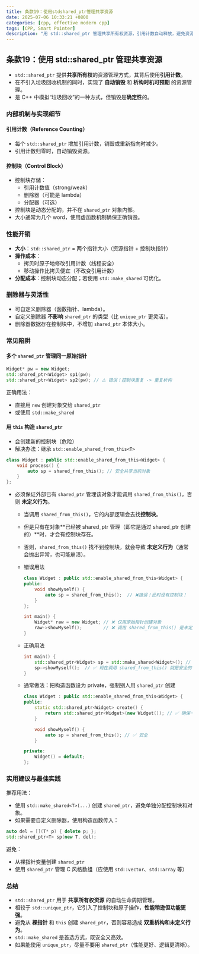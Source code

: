 ```yaml
---
title: 条款19：使用stdshared_ptr管理共享资源
date: 2025-07-06 10:33:21 +0800
categories: [cpp, effective modern cpp]
tags: [CPP, Smart Pointer]
description: "用 std::shared_ptr 管理共享所有权资源，引用计数自动释放，避免资源悬空和泄漏。"
---
```

## 条款19：使用 std::shared_ptr 管理共享资源

- `std::shared_ptr` 提供**共享所有权**的资源管理方式，其背后使用**引用计数**。
- 在不引入垃圾回收机制的同时，实现了 **自动销毁** 和 **析构时机可预期** 的资源管理。
- 是 C++ 中模拟“垃圾回收”的一种方式，但销毁是**确定性**的。

### 内部机制与实现细节

#### 引用计数（Reference Counting）

- 每个 `std::shared_ptr` 增加引用计数，销毁或重新指向时减少。
- 引用计数归零时，自动销毁资源。

#### 控制块（Control Block）

- 控制块存储：
  - 引用计数值（strong/weak）
  - 删除器（可能是 lambda）
  - 分配器（可选）
- 控制块是动态分配的，并不在 `shared_ptr` 对象内部。
- 大小通常为几个 word，使用虚函数机制确保正确销毁。

### 性能开销

- **大小**：`std::shared_ptr` = 两个指针大小（资源指针 + 控制块指针）
- **操作成本**：
  - 拷贝时原子地修改引用计数（线程安全）
  - 移动操作比拷贝便宜（不改变引用计数）
- **分配成本**：控制块动态分配；若使用 `std::make_shared` 可优化。

### 删除器与灵活性

- 可自定义删除器（函数指针、lambda）。
- 自定义删除器 **不影响** `shared_ptr` 的类型（比 `unique_ptr` 更灵活）。
- 删除器数据存在控制块中，不增加 `shared_ptr` 本体大小。

### 常见陷阱

#### 多个 `shared_ptr` 管理同一原始指针

```cpp
Widget* pw = new Widget;
std::shared_ptr<Widget> sp1(pw);
std::shared_ptr<Widget> sp2(pw); // ⚠️ 错误！控制块重复 -> 重复析构
```

正确用法：

- 直接用 `new` 创建对象交给 `shared_ptr`
- 或使用 `std::make_shared`

#### 用 `this` 构造 `shared_ptr`

- 会创建新的控制块（危险）
- 解决办法：继承 `std::enable_shared_from_this<T>`

```cpp
class Widget : public std::enable_shared_from_this<Widget> {
    void process() {
        auto sp = shared_from_this(); // 安全共享当前对象
    }
};
```

- 必须保证外部已有 `shared_ptr` 管理该对象才能调用 `shared_from_this()`，否则 **未定义行为**。

  - 当调用 `shared_from_this()`，它的内部逻辑会去找**控制块**。

  - 但是只有在对象**已经被 shared_ptr 管理（即它是通过 shared_ptr 创建的）**时，才会有控制块存在。

  - 否则，`shared_from_this()` 找不到控制块，就会导致 **未定义行为**（通常会抛出异常，也可能崩溃）。

  - 错误用法

    ```cpp
    class Widget : public std::enable_shared_from_this<Widget> {
    public:
        void showMyself() {
            auto sp = shared_from_this();  // ❌错误！此时没有控制块！
        }
    };
    
    int main() {
        Widget* raw = new Widget; // ❌ 仅用原始指针创建对象
        raw->showMyself();        // ❌ 调用 shared_from_this() 是未定义行为！
    }
    ```

  - 正确用法
  
    ```cpp
    int main() {
        std::shared_ptr<Widget> sp = std::make_shared<Widget>(); // ✅ shared_ptr 创建对象
        sp->showMyself();  // ✅ 现在调用 shared_from_this() 就是安全的
    }
    ```
  
  - 通常做法：把构造函数设为 private，强制别人用 `shared_ptr` 创建
  
    ```cpp
    class Widget : public std::enable_shared_from_this<Widget> {
    public:
        static std::shared_ptr<Widget> create() {
            return std::shared_ptr<Widget>(new Widget()); // ✅ 确保一开始就用 shared_ptr 创建
        }
    
        void showMyself() {
            auto sp = shared_from_this(); // ✅ 安全
        }
    
    private:
        Widget() = default;
    };
    ```

### 实用建议与最佳实践

推荐用法：

- 使用 `std::make_shared<T>(...)` 创建 `shared_ptr`，避免单独分配控制块和对象。
- 如果需要自定义删除器，使用构造函数传入：

```cpp
auto del = [](T* p) { delete p; };
std::shared_ptr<T> sp(new T, del);
```

避免：

- 从裸指针变量创建 `shared_ptr`
- 使用 `shared_ptr` 管理 C 风格数组（应使用 `std::vector`、`std::array` 等）

### 总结

- `std::shared_ptr` 用于 **共享所有权资源** 的自动生命周期管理。
- 相较于 `std::unique_ptr`，它引入了控制块和原子操作，**性能稍逊但功能更强**。
- 避免从 **裸指针** 和 `this` 创建 `shared_ptr`，否则容易造成 **双重析构和未定义行为**。
- `std::make_shared` 是首选方式，既安全又高效。
- 如果能使用 `unique_ptr`，尽量不要用 `shared_ptr`（性能更好、逻辑更清晰）。
